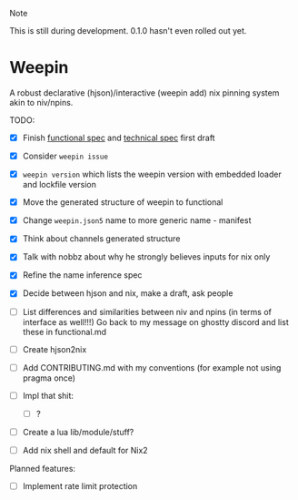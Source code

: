 > [!NOTE]
> This is still during development.
> 0.1.0 hasn't even rolled out yet.

# Weepin

A robust declarative (hjson)/interactive (weepin add) nix pinning system akin to niv/npins.

TODO:
- [x] Finish [functional spec](./docs/spec/0.1/functional.md) and [technical spec](./docs/spec/0.1/technical.md) first draft
- [x] Consider `weepin issue`
- [x] `weepin version` which lists the weepin version with embedded loader and lockfile version
- [x] Move the generated structure of weepin to functional
- [x] Change `weepin.json5` name to more generic name - manifest
- [x] Think about channels generated structure
- [x] Talk with nobbz about why he strongly believes inputs for nix only
- [x] Refine the name inference spec
- [x] Decide between hjson and nix, make a draft, ask people
- [ ] List differences and similarities between niv and npins (in terms of interface as well!!!)
  Go back to my message on ghostty discord and list these in functional.md

- [ ] Create hjson2nix
- [ ] Add CONTRIBUTING.md with my conventions (for example not using pragma once)
- [ ] Impl that shit:
  - [ ] ?
- [ ] Create a lua lib/module/stuff?
- [ ] Add nix shell and default for Nix2

Planned features:
- [ ] Implement rate limit protection
